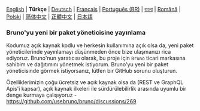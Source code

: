 [English](../../publishing.md)
| **Türkçe**
| [Deutsch](./publishing_de.md)
| [Français](./publishing_fr.md)
| [Português (BR)](./publishing_pt_br.md)
| [বাংলা](./publishing_bn.md)
| [Română](./publishing_ro.md)
| [Polski](./publishing_pl.md)
| [简体中文](./publishing_cn.md)
| [正體中文](./publishing_zhtw.md)
| [日本語](./publishing_ja.md)

### Bruno'yu yeni bir paket yöneticisine yayınlama

Kodumuz açık kaynak kodlu ve herkesin kullanımına açık olsa da, yeni paket yöneticilerinde yayınlamayı düşünmeden önce bize ulaşmanızı rica ediyoruz. Bruno'nun yaratıcısı olarak, bu proje için `Bruno` ticari markasına sahibim ve dağıtımını yönetmek istiyorum. Bruno'yu yeni bir paket yöneticisinde görmek istiyorsanız, lütfen bir GitHub sorunu oluşturun.

Özelliklerimizin çoğu ücretsiz ve açık kaynak olsa da (REST ve GraphQL Apis'i kapsar),
açık kaynak ilkeleri ile sürdürülebilirlik arasında uyumlu bir denge kurmaya çalışıyoruz - https://github.com/usebruno/bruno/discussions/269
